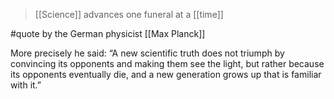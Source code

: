 > [[Science]] advances one funeral at a [[time]]

#quote  by the German physicist [[Max Planck]]

More precisely he said: “A new scientific truth does not triumph by convincing its opponents and making them see the light, but rather because its opponents eventually die, and a new generation grows up that is familiar with it.”
